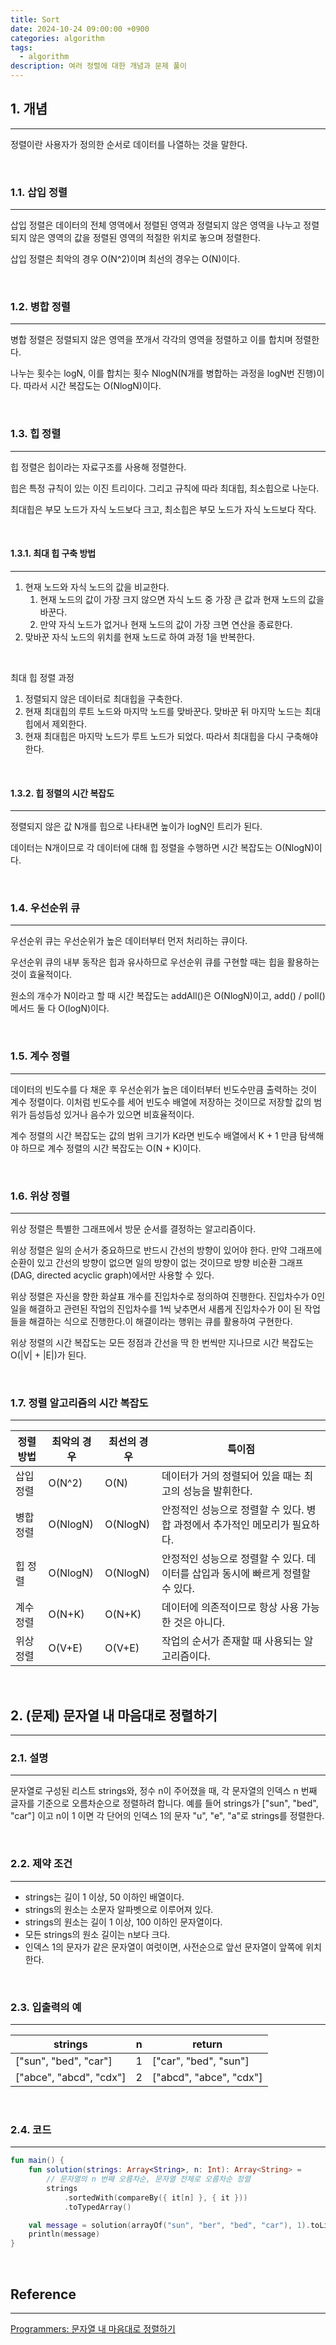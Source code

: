 ```yaml
---
title: Sort
date: 2024-10-24 09:00:00 +0900
categories: algorithm
tags:
  - algorithm
description: 여러 정렬에 대한 개념과 문제 풀이
---
```


## 1. 개념
---

정렬이란 사용자가 정의한 순서로 데이터를 나열하는 것을 말한다.

<br/>

### 1.1. 삽입 정렬
---

삽입 정렬은 데이터의 전체 영역에서 정렬된 영역과 정렬되지 않은 영역을 나누고 정렬되지 않은 영역의 값을 정렬된 영역의 적절한 위치로 놓으며 정렬한다.

삽입 정렬은 최악의 경우 O(N^2)이며 최선의 경우는 O(N)이다.

<br/>

### 1.2. 병합 정렬
---

병합 정렬은 정렬되지 않은 영역을 쪼개서 각각의 영역을 정렬하고 이를 합치며 정렬한다.

나누는 횟수는 logN, 이를 합치는 횟수 NlogN(N개를 병합하는 과정을 logN번 진행)이다. 따라서 시간 복잡도는 O(NlogN)이다.

<br/>

### 1.3. 힙 정렬
---

힙 정렬은 힙이라는 자료구조를 사용해 정렬한다.

힙은 특정 규칙이 있는 이진 트리이다. 그리고 규칙에 따라 최대힙, 최소힙으로 나눈다.

최대힙은 부모 노드가 자식 노드보다 크고, 최소힙은 부모 노드가 자식 노드보다 작다.

<br/>

#### 1.3.1. 최대 힙 구축 방법
---

1. 현재 노드와 자식 노드의 값을 비교한다.
    1. 현재 노드의 값이 가장 크지 않으면 자식 노드 중 가장 큰 값과 현재 노드의 값을 바꾼다.
    2. 만약 자식 노드가 없거나 현재 노드의 값이 가장 크면 연산을 종료한다.
2. 맞바꾼 자식 노드의 위치를 현재 노드로 하여 과정 1을 반복한다.

<br/>

최대 힙 정렬 과정

1. 정렬되지 않은 데이터로 최대힙을 구축한다.
2. 현재 최대힙의 루트 노드와 마지막 노드를 맞바꾼다. 맞바꾼 뒤 마지막 노드는 최대힙에서 제외한다.
3. 현재 최대힙은 마지막 노드가 루트 노드가 되었다. 따라서 최대힙을 다시 구축해야 한다.

<br/>

#### 1.3.2. 힙 정렬의 시간 복잡도
---

정렬되지 않은 값 N개를 힙으로 나타내면 높이가 logN인 트리가 된다.

데이터는 N개이므로 각 데이터에 대해 힙 정렬을 수행하면 시간 복잡도는 O(NlogN)이다.

<br/>

### 1.4. 우선순위 큐
---

우선순위 큐는 우선순위가 높은 데이터부터 먼저 처리하는 큐이다.

우선순위 큐의 내부 동작은 힙과 유사하므로 우선순위 큐를 구현할 때는 힙을 활용하는 것이 효율적이다.

원소의 개수가 N이라고 할 때 시간 복잡도는 addAll()은 O(NlogN)이고, add() / poll() 메서드 둘 다 O(logN)이다.

<br/>

### 1.5. 계수 정렬
---

데이터의 빈도수를 다 채운 후 우선순위가 높은 데이터부터 빈도수만큼 출력하는 것이 계수 정렬이다. 이처럼 빈도수를 세어 빈도수 배열에 저장하는 것이므로 저장할 값의 범위가 듬성듬성 있거나 음수가 있으면 비효율적이다.

계수 정렬의 시간 복잡도는 값의 범위 크기가 K라면 빈도수 배열에서 K + 1 만큼 탐색해야 하므로 계수 정렬의 시간 복잡도는 O(N + K)이다.

<br/>

### 1.6. 위상 정렬
---

위상 정렬은 특별한 그래프에서 방문 순서를 결정하는 알고리즘이다.

위상 정렬은 일의 순서가 중요하므로 반드시 간선의 방향이 있어야 한다. 만약 그래프에 순환이 있고 간선의 방향이 없으면 일의 방향이 없는 것이므로 방향 비순환 그래프(DAG, directed acyclic graph)에서만 사용할 수 있다.

위상 정렬은 자신을 향한 화살표 개수를 진입차수로 정의하여 진행한다. 진입차수가 0인 일을 해결하고 관련된 작업의 진입차수를 1씩 낮추면서 새롭게 진입차수가 0이 된 작업들을 해결하는 식으로 진행한다.이 해결이라는 행위는 큐를 활용하여 구현한다.

위상 정렬의 시간 복잡도는 모든 정점과 간선을 딱 한 번씩만 지나므로 시간 복잡도는 O(\|V\| + \|E\|)가 된다.

<br/>

### 1.7. 정렬 알고리즘의 시간 복잡도
---

|정렬 방법|최악의 경우|최선의 경우|특이점|
|---|---|---|---|
|삽입 정렬|O(N^2)|O(N)|데이터가 거의 정렬되어 있을 때는 최고의 성능을 발휘한다.|
|병합 정렬|O(NlogN)|O(NlogN)|안정적인 성능으로 정렬할 수 있다. 병합 과정에서 추가적인 메모리가 필요하다.|
|힙 정렬|O(NlogN)|O(NlogN)|안정적인 성능으로 정렬할 수 있다. 데이터를 삽입과 동시에 빠르게 정렬할 수 있다.|
|계수 정렬|O(N+K)|O(N+K)|데이터에 의존적이므로 항상 사용 가능한 것은 아니다.|
|위상 정렬|O(V+E)|O(V+E)|작업의 순서가 존재할 때 사용되는 알고리즘이다.|

<br/>

## 2. (문제) 문자열 내 마음대로 정렬하기
---

### 2.1. 설명
---

문자열로 구성된 리스트 strings와, 정수 n이 주어졌을 때, 각 문자열의 인덱스 n 번째 글자를 기준으로 오름차순으로 정렬하려 합니다. 예를 들어 strings가 ["sun", "bed", "car"] 이고 n이 1 이면 각 단어의 인덱스 1의 문자 "u", "e", "a"로 strings를 정렬한다.

<br/>

### 2.2. 제약 조건
---

- strings는 길이 1 이상, 50 이하인 배열이다.
- strings의 원소는 소문자 알파벳으로 이루어져 있다.
- strings의 원소는 길이 1 이상, 100 이하인 문자열이다.
- 모든 strings의 원소 길이는 n보다 크다.
- 인덱스 1의 문자가 같은 문자열이 여럿이면, 사전순으로 앞선 문자열이 앞쪽에 위치한다.

<br/>

### 2.3. 입출력의 예
---

|strings|n|return|
|---|---|---|
|["sun", "bed", "car"]|1|["car", "bed", "sun"]|
|["abce", "abcd", "cdx"]|2|["abcd", "abce", "cdx"]|

<br/>

### 2.4. 코드
---

```kotlin
fun main() {
    fun solution(strings: Array<String>, n: Int): Array<String> =
        // 문자열의 n 번째 오름차순, 문자열 전체로 오름차순 정렬
        strings
            .sortedWith(compareBy({ it[n] }, { it }))
            .toTypedArray()

    val message = solution(arrayOf("sun", "ber", "bed", "car"), 1).toList()
    println(message)
}
```

<br/>

## Reference
---

[Programmers: 문자열 내 마음대로 정렬하기](https://school.programmers.co.kr/learn/courses/30/lessons/12915?language=kotlin)
